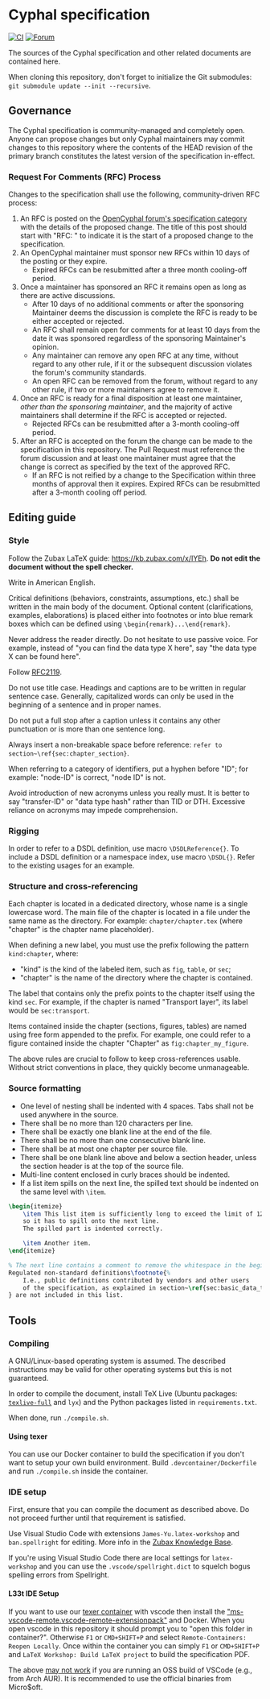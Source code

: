 # Cyphal specification

[![CI](https://github.com/OpenCyphal/specification/actions/workflows/build.yml/badge.svg)](https://github.com/OpenCyphal/specification/actions)
[![Forum](https://img.shields.io/discourse/https/forum.opencyphal.org/users.svg)](https://forum.opencyphal.org)

The sources of the Cyphal specification and other related documents are contained here.

When cloning this repository, don't forget to initialize the Git submodules:
`git submodule update --init --recursive`.

## Governance

The Cyphal specification is community-managed and completely open. Anyone can propose changes but only Cyphal maintainers may commit changes to this repository where the contents of the HEAD revision of the primary branch constitutes the latest version of the specification in-effect.

### Request For Comments (RFC) Process

Changes to the specification shall use the following, community-driven RFC process:

1. An RFC is posted on the [OpenCyphal forum's specification category](https://forum.opencyphal.org/c/dev/spec/15) with the details of the proposed change. The title of this post should start with "RFC: " to indicate it is the start of a proposed change to the specification.
2. An OpenCyphal maintainer must sponsor new RFCs within 10 days of the posting or they expire.
    - Expired RFCs can be resubmitted after a three month cooling-off period.
3. Once a maintainer has sponsored an RFC it remains open as long as there are active discussions.
   - After 10 days of no additional comments or after the sponsoring Maintainer deems the discussion is complete the RFC is ready to be either accepted or rejected.
   - An RFC shall remain open for comments for at least 10 days from the date it was sponsored regardless of the sponsoring Maintainer's opinion.
   - Any maintainer can remove any open RFC at any time, without regard to any other rule, if it or the subsequent discussion violates the forum's community standards.
   - An open RFC can be removed from the forum, without regard to any other rule, if two or more maintainers agree to remove it.
4. Once an RFC is ready for a final disposition at least one maintainer, _other than the sponsoring maintainer_, and the majority of active maintainers shall determine if the RFC is accepted or rejected.
    - Rejected RFCs can be resubmitted after a 3-month cooling-off period.
5. After an RFC is accepted on the forum the change can be made to the specification in this repository. The Pull Request must reference the forum discussion and at least one maintainer must agree that the change is correct as specified by the text of the approved RFC.
    - If an RFC is not reified by a change to the Specification within three months of approval then it expires. Expired RFCs can be resubmitted after a 3-month cooling off period.

## Editing guide

### Style

Follow the Zubax LaTeX guide: <https://kb.zubax.com/x/IYEh>.
**Do not edit the document without the spell checker.**

Write in American English.

Critical definitions (behaviors, constraints, assumptions, etc.) shall be written in the main body of the document.
Optional content (clarifications, examples, elaborations) is placed either into footnotes or into blue remark boxes
which can be defined using `\begin{remark}...\end{remark}`.

Never address the reader directly.
Do not hesitate to use passive voice.
For example, instead of "you can find the data type X here", say "the data type X can be found here".

Follow [RFC2119](https://tools.ietf.org/rfc/rfc2119.txt).

Do not use title case. Headings and captions are to be written in regular sentence case.
Generally, capitalized words can only be used in the beginning of a sentence and in proper names.

Do not put a full stop after a caption unless it contains any other punctuation or is more than one sentence long.

Always insert a non-breakable space before reference: `refer to section~\ref{sec:chapter_section}`.

When referring to a category of identifiers, put a hyphen before "ID"; for example: "node-ID" is correct, "node ID" is not.

Avoid introduction of new acronyms unless you really must.
It is better to say "transfer-ID" or "data type hash" rather than TID or DTH.
Excessive reliance on acronyms may impede comprehension.

### Rigging

In order to refer to a DSDL definition, use macro `\DSDLReference{}`.
To include a DSDL definition or a namespace index, use macro `\DSDL{}`.
Refer to the existing usages for an example.

### Structure and cross-referencing

Each chapter is located in a dedicated directory, whose name is a single lowercase word.
The main file of the chapter is located in a file under the same name as the directory.
For example: `chapter/chapter.tex` (where "chapter" is the chapter name placeholder).

When defining a new label, you must use the prefix following the pattern `kind:chapter`, where:

- "kind" is the kind of the labeled item, such as `fig`, `table`, or `sec`;
- "chapter" is the name of the directory where the chapter is contained.

The label that contains only the prefix points to the chapter itself using the kind `sec`.
For example, if the chapter is named "Transport layer", its label would be `sec:transport`.

Items contained inside the chapter (sections, figures, tables) are named using free form
appended to the prefix.
For example, one could refer to a figure contained inside the chapter "Chapter" as `fig:chapter_my_figure`.

The above rules are crucial to follow to keep cross-references usable.
Without strict conventions in place, they quickly become unmanageable.

### Source formatting

- One level of nesting shall be indented with 4 spaces. Tabs shall not be used anywhere in the source.
- There shall be no more than 120 characters per line.
- There shall be exactly one blank line at the end of the file.
- There shall be no more than one consecutive blank line.
- There shall be at most one chapter per source file.
- There shall be one blank line above and below a section header,
unless the section header is at the top of the source file.
- Multi-line content enclosed in curly braces should be indented.
- If a list item spills on the next line, the spilled text should be indented on the same level with `\item`.

```tex
\begin{itemize}
    \item This list item is sufficiently long to exceed the limit of 120 characters per line,
    so it has to spill onto the next line.
    The spilled part is indented correctly.

    \item Another item.
\end{itemize}

% The next line contains a comment to remove the whitespace in the beginning of the footnote.
Regulated non-standard definitions\footnote{%
    I.e., public definitions contributed by vendors and other users
    of the specification, as explained in section~\ref{sec:basic_data_type_regulation}.
} are not included in this list.
```

## Tools

### Compiling

A GNU/Linux-based operating system is assumed.
The described instructions may be valid for other operating systems but this is not guaranteed.

In order to compile the document, install TeX Live
(Ubuntu packages: [`texlive-full`](https://packages.ubuntu.com/xenial/texlive-full) and `lyx`)
and the Python packages listed in `requirements.txt`.

When done, run `./compile.sh`.

#### Using texer

You can use our Docker container to build the specification if you don't want to setup your own build environment.
Build `.devcontainer/Dockerfile` and run `./compile.sh` inside the container.

### IDE setup

First, ensure that you can compile the document as described above.
Do not proceed further until that requirement is satisfied.

Use Visual Studio Code with extensions `James-Yu.latex-workshop` and `ban.spellright` for editing.
More info in the [Zubax Knowledge Base](https://kb.zubax.com/x/IYEh).

If you're using Visual Studio Code there are local settings for `latex-workshop` and you can use
the `.vscode/spellright.dict` to squelch bogus spelling errors from Spellright.

#### L33t IDE Setup

If you want to use our [texer container](https://hub.docker.com/repository/docker/uavcan/texer) with vscode then install the ["ms-vscode-remote.vscode-remote-extensionpack"](https://marketplace.visualstudio.com/items?itemName=ms-vscode-remote.vscode-remote-extensionpack) and Docker. When you open vscode in this repository it should prompt you to "open this folder in container?". Otherwise `F1` or `CMD+SHIFT+P` and select `Remote-Containers: Reopen Locally`. Once within the container you can simply `F1` or `CMD+SHIFT+P` and `LaTeX Workshop: Build LaTeX project` to build the specification PDF.

The above [may not work](https://github.com/microsoft/vscode-remote-release/issues/1097) if you are running an OSS build of VSCode (e.g., from Arch AUR). It is recommended to use the official binaries from Micro$oft.
